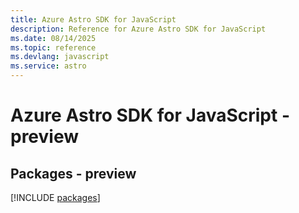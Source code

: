 ```yaml
---
title: Azure Astro SDK for JavaScript
description: Reference for Azure Astro SDK for JavaScript
ms.date: 08/14/2025
ms.topic: reference
ms.devlang: javascript
ms.service: astro
---
```

# Azure Astro SDK for JavaScript - preview
## Packages - preview
[!INCLUDE [packages](astro-index.md)]